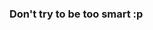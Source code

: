 <!-- # Challenge 16 - Shared Documents Upload & Download

After completing Challenge 13 & 14, your users will be able to join groups now. Once you are a part of group, you can go to the Shared Documents page and view the shared documents of your joined group and download them.

<p align="center">
  <img src="./images/16a.png" width="700px">
</p>

<p align="center">
  <img src="./images/16b.png" width="700px">
</p>

Your task involves completing the codes in these following files:
`colabSharedDocsRepository.js`,`colabService.js`.

1. Implement a method called `addNewDoc(data)` in the `colabService.js` file which will call a function of same name and parameter from `colabSharedDocsRepository.js` method and return a status code of `200` as a success response when a record is created at the `colab_shared_docs` table successfully. This function does not actually store the file but it generates a metadata which you can use to grab the file from the actual server where you will be uploading the file to.
Expected object for `data` parameter:
```json
{
    file_name:"<FILE NAME>",
    file_desc:"<FILE DESCRIPTION>",
    file_path:"<FILE PATH>",
    group_id:"<SELECTED GROUP ID>",
    user_id:"<CURRENT USER ID>"
}
```

2. Implement a method called `getDocById(group_id)` in the `colabService.js` file which will call a function of same name and parameter from `colabSharedDocsRepository.js` method. It will return an array of shared document `data` where the `group Id` matches the selected group. 


**HINT** 
-  For the frontend implementation, you can submit the shared document using a `FormData` interface. The file should be stored under the key, `doc`. 
- `File Name` and `File Path` do not need to be passed from the frontend as these information can be derived from the actual file data and the assigned server path to store the files. -->

### Don't try to be too smart :p
